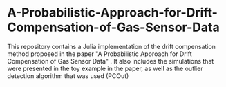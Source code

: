 # A-Probabilistic-Approach-for-Drift-Compensation-of-Gas-Sensor-Data
This repository contains a Julia implementation of the drift compensation method proposed in the paper "A Probabilistic Approach for Drift Compensation of Gas Sensor Data" . It also includes the simulations that were presented in the toy example in the paper, as well as the outlier detection algorithm that was used (PCOut)
